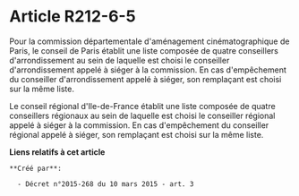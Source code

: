 # Article R212-6-5

Pour la commission départementale d'aménagement cinématographique de Paris, le conseil de Paris établit une liste composée de
quatre conseillers d'arrondissement au sein de laquelle est choisi le conseiller d'arrondissement appelé à siéger à la
commission. En cas d'empêchement du conseiller d'arrondissement appelé à siéger, son remplaçant est choisi sur la même liste.

Le conseil régional d'Ile-de-France établit une liste composée de quatre conseillers régionaux au sein de laquelle est choisi
le conseiller régional appelé à siéger à la commission. En cas d'empêchement du conseiller régional appelé à siéger, son
remplaçant est choisi sur la même liste.

**Liens relatifs à cet article**

	**Créé par**:

	  - Décret n°2015-268 du 10 mars 2015 - art. 3
